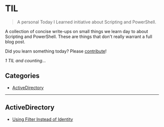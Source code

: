 # TIL

> A personal Today I Learned initiative about Scripting and PowerShell.

A collection of concise write-ups on small things we learn day to about Scripting and PowerShell. These are things that don't really warrant a full blog post.

Did you learn something today? Please [contribute](CONTRIBUTING.md)!

_1 TIL and counting..._

## Categories

* [ActiveDirectory](#ActiveDirectory)

---

## ActiveDirectory

- [Using Filter Instead of Identity](AdUser\Using-filter-instead-of-identity.md)
